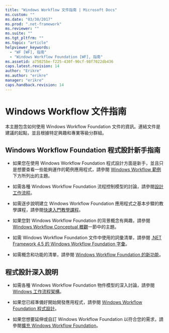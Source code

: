 ```yaml
---
title: "Windows Workflow 文件指南 | Microsoft Docs"
ms.custom: ""
ms.date: "03/30/2017"
ms.prod: ".net-framework"
ms.reviewer: ""
ms.suite: ""
ms.tgt_pltfrm: ""
ms.topic: "article"
helpviewer_keywords: 
  - "WF [WF], 指南"
  - "Windows Workflow Foundation [WF], 指南"
ms.assetid: a75025be-f225-430f-90cf-98f7022db436
caps.latest.revision: 14
author: "Erikre"
ms.author: "erikre"
manager: "erikre"
caps.handback.revision: 14
---
```

# Windows Workflow 文件指南
本主題包含如何使用 Windows Workflow Foundation 文件的資訊。連結文件是建議的起點，並且根據特定興趣和專業等級分群組。  
  
## Windows Workflow Foundation 程式設計新手指南  
  
-   如果您在使用 Windows Workflow Foundation 程式設計方面是新手，並且只是想要查看一些能夠運作的範例應用程式，請參閱 [Windows Workflow 範例](../../../docs/framework/windows-workflow-foundation/samples/index.md)下方所列出的主題。  
  
-   如需各種 Windows Workflow Foundation 流程控制模型的討論，請參閱[設計工作流程](../../../docs/framework/windows-workflow-foundation//designing-workflows.md)。  
  
-   如需逐步說明建立 Windows Workflow Foundation 應用程式之基本步驟的教學課程，請參閱[快速入門教學課程](../../../docs/framework/windows-workflow-foundation//getting-started-tutorial.md)。  
  
-   如果您對 Windows Workflow Foundation 的背景概念有興趣，請參閱 [Windows Workflow Conceptual 概觀](../../../docs/framework/windows-workflow-foundation//conceptual-overview.md)一節中的主題。  
  
-   如需 Windows Workflow Foundation 文件中使用的詞彙清單，請參閱 [.NET Framework 4.5 的 Windows Workflow Foundation 字彙](../../../docs/framework/windows-workflow-foundation//glossary.md)。  
  
-   如需概念和功能的清單，請參閱 [Windows Workflow Foundation 的新功能](../../../docs/framework/windows-workflow-foundation//whats-new.md)。  
  
## 程式設計深入說明  
  
-   如需各種 Windows Workflow Foundation 物件模型的深入討論，請參閱 [Windows 工作流程架構](../../../docs/framework/windows-workflow-foundation//architecture.md)。  
  
-   如果您已經準備好開始開發應用程式，請參閱 [Windows Workflow Foundation 程式設計](../../../docs/framework/windows-workflow-foundation//programming.md)。  
  
-   如果您想要延伸或自訂 Windows Workflow Foundation 以符合您的需求，請參閱[擴充 Windows Workflow Foundation](../../../docs/framework/windows-workflow-foundation//extend.md)。